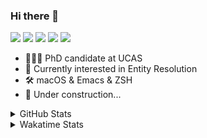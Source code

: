 ### Hi there 👋

[![](https://img.shields.io/badge/-Email-325180?logo=maildotru&logoColor=white&style=flat-square)](mailto://wang@tianshu.me)
[![](https://img.shields.io/badge/-GitHub-black?logo=GitHub&style=flat-square)](https://github.com/tshu-w)
[![](https://img.shields.io/badge/-Telegram-26a5e4?labelColor=fafafa&logo=telegram&style=flat-square)](https://t.me/tshu_w) 
[![](https://img.shields.io/badge/-Twitter-1da1f2?logo=Twitter&logoColor=white&style=flat-square)](https://twitter.com/tshu_w)
[![](https://komarev.com/ghpvc/?username=tshu-w&color=blueviolet&style=flat-square)]()



- 🧑🏻‍🎓 PhD candidate at UCAS
- 🔭 Currently interested in Entity Resolution
- 🛠 macOS & Emacs & ZSH
- 🚧 Under construction...

<details>

<summary>GitHub Stats</summary>

![Tianshu's GitHub stats](https://github-readme-stats.vercel.app/api?username=tshu-w&show_icons=true&theme=buefy&count_private=true)
  
</details>


<details>
  <summary>Wakatime Stats</summary>

  Currently, files accessed by tramp cannot be tracked by wakatime, see https://github.com/wakatime/wakatime-mode/issues/27
  <br>
  
<!--START_SECTION:waka-->
**I'm an Early 🐤** 

```text
🌞 Morning    86 commits     █████░░░░░░░░░░░░░░░░░░░░   20.14% 
🌆 Daytime    164 commits    █████████░░░░░░░░░░░░░░░░   38.41% 
🌃 Evening    166 commits    █████████░░░░░░░░░░░░░░░░   38.88% 
🌙 Night      11 commits     ░░░░░░░░░░░░░░░░░░░░░░░░░   2.58%

```
📅 **I'm Most Productive on Monday** 

```text
Monday       102 commits    ██████░░░░░░░░░░░░░░░░░░░   23.89% 
Tuesday      51 commits     ███░░░░░░░░░░░░░░░░░░░░░░   11.94% 
Wednesday    52 commits     ███░░░░░░░░░░░░░░░░░░░░░░   12.18% 
Thursday     47 commits     ██░░░░░░░░░░░░░░░░░░░░░░░   11.01% 
Friday       39 commits     ██░░░░░░░░░░░░░░░░░░░░░░░   9.13% 
Saturday     90 commits     █████░░░░░░░░░░░░░░░░░░░░   21.08% 
Sunday       46 commits     ██░░░░░░░░░░░░░░░░░░░░░░░   10.77%

```


📊 **This Week I Spent My Time On** 

```text
💬 Programming Languages: 
sh                       26 hrs 14 mins      ████████████████████░░░░░   81.36% 
Org                      3 hrs 39 mins       ██░░░░░░░░░░░░░░░░░░░░░░░   11.33% 
Emacs Lisp               1 hr 50 mins        █░░░░░░░░░░░░░░░░░░░░░░░░   5.73% 
Bash                     11 mins             ░░░░░░░░░░░░░░░░░░░░░░░░░   0.57% 
Other                    8 mins              ░░░░░░░░░░░░░░░░░░░░░░░░░   0.46%

🔥 Editors: 
Zsh                      26 hrs 14 mins      ████████████████████░░░░░   81.36% 
Emacs                    6 hrs               ████░░░░░░░░░░░░░░░░░░░░░   18.61% 
Sublime Text             0 secs              ░░░░░░░░░░░░░░░░░░░░░░░░░   0.02%

🐱‍💻 Projects: 
multimodalER             12 hrs 11 mins      █████████░░░░░░░░░░░░░░░░   37.8% 
entity_resolution        7 hrs 47 mins       ██████░░░░░░░░░░░░░░░░░░░   24.14% 
Terminal                 5 hrs 37 mins       ████░░░░░░░░░░░░░░░░░░░░░   17.42% 
Unknown Project          3 hrs 47 mins       ███░░░░░░░░░░░░░░░░░░░░░░   11.75% 
emacs                    1 hr 53 mins        █░░░░░░░░░░░░░░░░░░░░░░░░   5.89%

💻 Operating System: 
Linux                    21 hrs 50 mins      █████████████████░░░░░░░░   67.74% 
Mac                      10 hrs 24 mins      ████████░░░░░░░░░░░░░░░░░   32.26%

```

**I Mostly Code in Python** 

```text
Python                   5 repos             ███████░░░░░░░░░░░░░░░░░░   27.78% 
JavaScript               3 repos             ████░░░░░░░░░░░░░░░░░░░░░   16.67% 
HTML                     2 repos             ██░░░░░░░░░░░░░░░░░░░░░░░   11.11% 
Emacs Lisp               2 repos             ██░░░░░░░░░░░░░░░░░░░░░░░   11.11% 
TeX                      2 repos             ██░░░░░░░░░░░░░░░░░░░░░░░   11.11%

```



 Last Updated on 11/07/2021
<!--END_SECTION:waka-->
</details>
